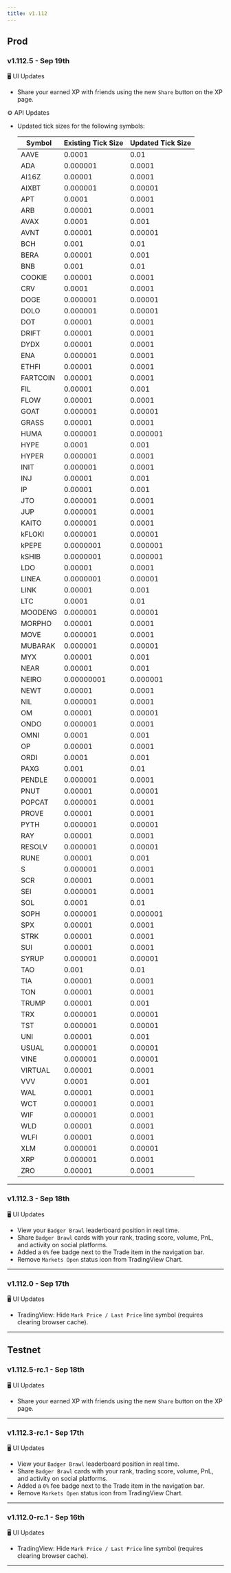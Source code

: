 ```yaml
---
title: v1.112
---
```

## Prod
### v1.112.5 - Sep 19th
🖥️  UI Updates 
* Share your earned XP with friends using the new `Share` button on the XP page.
  
⚙️ API Updates
* Updated tick sizes for the following symbols:

    | Symbol | Existing Tick Size | Updated Tick Size |
    |--------|-------------------|-------------------|
    | AAVE | 0.0001 | 0.01 |
    | ADA | 0.000001 | 0.0001 |
    | AI16Z | 0.00001 | 0.0001 |
    | AIXBT | 0.000001 | 0.00001 |
    | APT | 0.0001 | 0.0001 |
    | ARB | 0.00001 | 0.0001 |
    | AVAX | 0.0001 | 0.001 |
    | AVNT | 0.00001 | 0.00001 |
    | BCH | 0.001 | 0.01 |
    | BERA | 0.00001 | 0.001 |
    | BNB | 0.001 | 0.01 |
    | COOKIE | 0.00001 | 0.0001 |
    | CRV | 0.0001 | 0.0001 |
    | DOGE | 0.000001 | 0.00001 |
    | DOLO | 0.000001 | 0.00001 |
    | DOT | 0.00001 | 0.0001 |
    | DRIFT | 0.00001 | 0.0001 |
    | DYDX | 0.00001 | 0.0001 |
    | ENA | 0.000001 | 0.0001 |
    | ETHFI | 0.00001 | 0.0001 |
    | FARTCOIN | 0.00001 | 0.0001 |
    | FIL | 0.00001 | 0.001 |
    | FLOW | 0.00001 | 0.0001 |
    | GOAT | 0.000001 | 0.00001 |
    | GRASS | 0.00001 | 0.0001 |
    | HUMA | 0.000001 | 0.000001 |
    | HYPE | 0.0001 | 0.001 |
    | HYPER | 0.000001 | 0.0001 |
    | INIT | 0.000001 | 0.0001 |
    | INJ | 0.00001 | 0.001 |
    | IP | 0.00001 | 0.001 |
    | JTO | 0.000001 | 0.0001 |
    | JUP | 0.000001 | 0.0001 |
    | KAITO | 0.000001 | 0.0001 |
    | kFLOKI | 0.000001 | 0.00001 |
    | kPEPE | 0.0000001 | 0.000001 |
    | kSHIB | 0.0000001 | 0.000001 |
    | LDO | 0.00001 | 0.0001 |
    | LINEA | 0.0000001 | 0.00001 |
    | LINK | 0.00001 | 0.001 |
    | LTC | 0.0001 | 0.01 |
    | MOODENG | 0.000001 | 0.00001 |
    | MORPHO | 0.00001 | 0.0001 |
    | MOVE | 0.000001 | 0.0001 |
    | MUBARAK | 0.000001 | 0.00001 |
    | MYX | 0.00001 | 0.001 |
    | NEAR | 0.00001 | 0.001 |
    | NEIRO | 0.00000001 | 0.000001 |
    | NEWT | 0.00001 | 0.0001 |
    | NIL | 0.000001 | 0.0001 |
    | OM | 0.00001 | 0.00001 |
    | ONDO | 0.000001 | 0.0001 |
    | OMNI | 0.0001 | 0.001 |
    | OP | 0.00001 | 0.0001 |
    | ORDI | 0.0001 | 0.001 |
    | PAXG | 0.001 | 0.01 |
    | PENDLE | 0.000001 | 0.0001 |
    | PNUT | 0.00001 | 0.00001 |
    | POPCAT | 0.000001 | 0.0001 |
    | PROVE | 0.00001 | 0.0001 |
    | PYTH | 0.000001 | 0.00001 |
    | RAY | 0.00001 | 0.0001 |
    | RESOLV | 0.000001 | 0.00001 |
    | RUNE | 0.00001 | 0.001 |
    | S | 0.000001 | 0.0001 |
    | SCR | 0.00001 | 0.0001 |
    | SEI | 0.000001 | 0.0001 |
    | SOL | 0.0001 | 0.01 |
    | SOPH | 0.000001 | 0.000001 |
    | SPX | 0.00001 | 0.0001 |
    | STRK | 0.00001 | 0.0001 |
    | SUI | 0.00001 | 0.0001 |
    | SYRUP | 0.000001 | 0.00001 |
    | TAO | 0.001 | 0.01 |
    | TIA | 0.00001 | 0.0001 |
    | TON | 0.00001 | 0.0001 |
    | TRUMP | 0.00001 | 0.001 |
    | TRX | 0.000001 | 0.00001 |
    | TST | 0.000001 | 0.00001 |
    | UNI | 0.00001 | 0.001 |
    | USUAL | 0.000001 | 0.00001 |
    | VINE | 0.000001 | 0.00001 |
    | VIRTUAL | 0.00001 | 0.0001 |
    | VVV | 0.0001 | 0.001 |
    | WAL | 0.00001 | 0.0001 |
    | WCT | 0.000001 | 0.0001 |
    | WIF | 0.000001 | 0.0001 |
    | WLD | 0.00001 | 0.0001 |
    | WLFI | 0.00001 | 0.0001 |
    | XLM | 0.000001 | 0.00001 |
    | XRP | 0.000001 | 0.0001 |
    | ZRO | 0.00001 | 0.0001 |

---
### v1.112.3 - Sep 18th
🖥️  UI Updates 
* View your `Badger Brawl` leaderboard position in real time.
* Share `Badger Brawl` cards with your rank, trading score, volume, PnL, and activity on social platforms.
* Added a `0%` fee badge next to the Trade item in the navigation bar.
* Remove `Markets Open` status icon from TradingView Chart.
---
### v1.112.0 - Sep 17th
🖥️  UI Updates 
* TradingView: Hide `Mark Price / Last Price` line symbol (requires clearing browser cache).
---

## Testnet
### v1.112.5-rc.1 - Sep 18th
🖥️  UI Updates 
* Share your earned XP with friends using the new `Share` button on the XP page.

---
### v1.112.3-rc.1 - Sep 17th
🖥️  UI Updates 
* View your `Badger Brawl` leaderboard position in real time.
* Share `Badger Brawl` cards with your rank, trading score, volume, PnL, and activity on social platforms.
* Added a `0%` fee badge next to the Trade item in the navigation bar.
* Remove `Markets Open` status icon from TradingView Chart.
---
### v1.112.0-rc.1 - Sep 16th
🖥️  UI Updates 
* TradingView: Hide `Mark Price / Last Price` line symbol (requires clearing browser cache).
---
